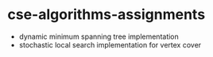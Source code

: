 # cse-algorithms-assignments

- dynamic minimum spanning tree implementation
- stochastic local search implementation for vertex cover
